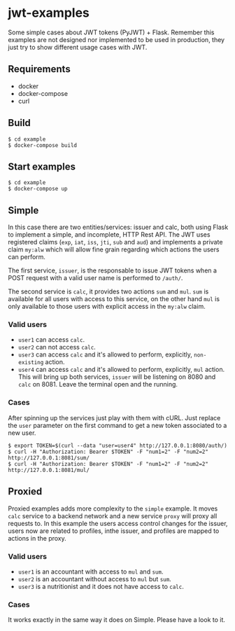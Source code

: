 # jwt-examples
Some simple cases about JWT tokens (PyJWT) + Flask. Remember this examples are not designed nor implemented to be used in production, they just try to show different usage cases with JWT.

## Requirements
- docker
- docker-compose
- curl

## Build
```
$ cd example
$ docker-compose build
```

## Start examples
```
$ cd example
$ docker-compose up
```

## Simple
In this case there are two entities/services: issuer and calc, both using Flask to implement a simple, and incomplete, HTTP Rest API. The JWT uses registered claims (`exp`, `iat`, `iss`, `jti`, `sub` and `aud`) and implements a private claim `my:alw` which will allow fine grain regarding which actions the users can perform.

The first service, `issuer`, is the responsable to issue JWT tokens when a POST request with a valid user name is performed to `/auth/`.

The second service is `calc`, it provides two actions `sum` and `mul`. `sum` is available for all users with access to this service, on the other hand `mul` is only available to those users with explicit access in the `my:alw` claim.

### Valid users
- `user1` can access `calc`.
- `user2` can not access `calc`.
- `user3` can access `calc` and it's allowed to perform, explicitly, `non-existing` action.
- `user4` can access `calc` and it's allowed to perform, explicitly, `mul` action.
This will bring up both services, `issuer` will be listening on 8080 and `calc` on 8081. Leave the terminal open and the running.

### Cases

After spinning up the services just play with them with cURL. Just replace the `user` parameter on the first command to get a new token associated to a new user.

```
$ export TOKEN=$(curl --data "user=user4" http://127.0.0.1:8080/auth/)
$ curl -H "Authorization: Bearer $TOKEN" -F "num1=2" -F "num2=2" http://127.0.0.1:8081/sum/
$ curl -H "Authorization: Bearer $TOKEN" -F "num1=2" -F "num2=2" http://127.0.0.1:8081/mul/
```

## Proxied
Proxied examples adds more complexity to the `simple` example. It moves `calc` service to a backend network and a new service `proxy` will proxy all requests to. In this example the users access control changes for the issuer, users now are related to profiles, inthe issuer, and profiles are mapped to actions in the proxy.

### Valid users
- `user1` is an accountant with access to `mul` and `sum`.
- `user2` is an accountant without access to `mul` but `sum`.
- `user3` is a nutritionist and it does not have access to `calc`.

### Cases

It works exactly in the same way it does on Simple. Please have a look to it.

